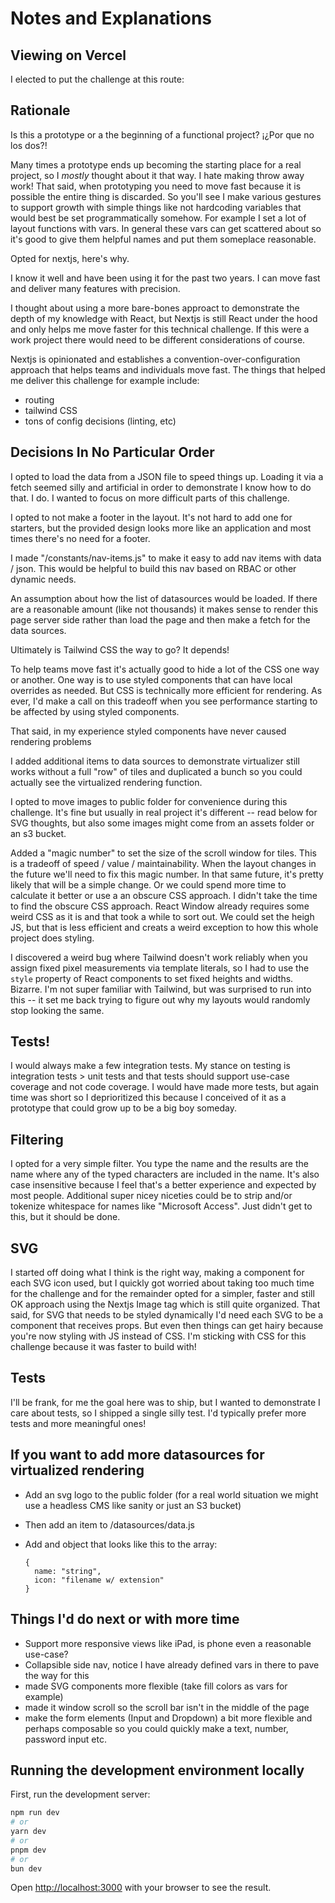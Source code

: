 # Notes and Explanations

## Viewing on Vercel

I elected to put the challenge at this route:

## Rationale

Is this a prototype or a the beginning of a functional project? ¡¿Por que no los dos?!

Many times a prototype ends up becoming the starting place for a real project, so I _mostly_ thought about it that way. I hate making throw away work! That said, when prototyping you need to move fast because it is possible the entire thing is discarded. So you'll see I make various gestures to support growth with simple things like not hardcoding variables that would best be set programmatically somehow. For example I set a lot of layout functions with vars. In general these vars can get scattered about so it's good to give them helpful names and put them someplace reasonable.

Opted for nextjs, here's why.

I know it well and have been using it for the past two years. I can move fast and deliver many features with precision.

I thought about using a more bare-bones approact to demonstrate the depth of my knowledge with React, but Nextjs is still React under the hood and only
helps me move faster for this technical challenge. If this were a work project there would need to be different considerations of course.

Nextjs is opinionated and establishes a convention-over-configuration approach that helps teams and individuals move fast. The things that helped me deliver this challenge for example include:

- routing
- tailwind CSS
- tons of config decisions (linting, etc)

## Decisions In No Particular Order

I opted to load the data from a JSON file to speed things up. Loading it via a fetch seemed silly and artificial in order to demonstrate I know how to do that. I do. I wanted to focus on more difficult parts of this challenge.

I opted to not make a footer in the layout. It's not hard to add one for starters, but the provided design looks more like an application and most times there's no need for a footer.

I made "/constants/nav-items.js" to make it easy to add nav items with data / json. This would be helpful to build this nav based on RBAC or other dynamic needs.

An assumption about how the list of datasources would be loaded. If there are a reasonable amount (like not thousands) it makes sense to render this page server side rather than load the page and then make a fetch for the data sources.

Ultimately is Tailwind CSS the way to go? It depends!

To help teams move fast it's actually good to hide a lot of the CSS one way or another. One way is to use styled components that can have local overrides as needed.
But CSS is technically more efficient for rendering. As ever, I'd make a call on this tradeoff when you see performance starting to be affected by using styled components.

That said, in my experience styled components have never caused rendering problems

I added additional items to data sources to demonstrate virtualizer still works without a full "row" of tiles and duplicated a bunch so you could actually see the virtualized rendering function.

I opted to move images to public folder for convenience during this challenge. It's fine but usually in real project it's different -- read below for SVG thoughts, but also some images might come from an assets folder or an s3 bucket.

Added a "magic number" to set the size of the scroll window for tiles. This is a tradeoff of speed / value / maintainability. When the layout changes in the future we'll need to fix this magic number. In that same future, it's pretty likely that will be a simple change. Or we could spend more time to calculate it better or use a an obscure CSS approach. I didn't take the time to find the obscure CSS approach. React Window already requires some weird CSS as it is and that took a while to sort out. We could set the heigh JS, but that is less efficient and creats a weird exception to how this whole project does styling.

I discovered a weird bug where Tailwind doesn't work reliably when you assign fixed pixel measurements via template literals, so I had to use the `style` property of React components to set fixed heights and widths. Bizarre. I'm not super familiar with Tailwind, but was surprised to run into this -- it set me back trying to figure out why my layouts would randomly stop looking the same.

## Tests!

I would always make a few integration tests. My stance on testing is integration tests > unit tests and that tests should support use-case coverage and not code coverage. I would have made more tests, but again time was short so I deprioritized this because I conceived of it as a prototype that could grow up to be a big boy someday.

## Filtering

I opted for a very simple filter. You type the name and the results are the name where any of the typed characters are included in the name.
It's also case insensitive because I feel that's a better experience and expected by most people. Additional super nicey niceties could be to strip and/or tokenize whitespace for names like "Microsoft Access". Just didn't get to this, but it should be done.

## SVG

I started off doing what I think is the right way, making a component for each SVG icon used, but I quickly got worried about taking too much time for the challenge and for the remainder opted for a simpler, faster and still OK approach using the Nextjs Image tag which is still quite organized. That said, for SVG that needs to be styled dynamically I'd need each SVG to be a component that receives props. But even then things can get hairy because you're now styling with JS instead of CSS. I'm sticking with CSS for this challenge because it was faster to build with!

## Tests

I'll be frank, for me the goal here was to ship, but I wanted to demonstrate I care about tests, so I shipped a single silly test. I'd typically prefer more tests and more meaningful ones!

## If you want to add more datasources for virtualized rendering

- Add an svg logo to the public folder (for a real world situation we might use a headless CMS like sanity or just an S3 bucket)
- Then add an item to /datasources/data.js
- Add and object that looks like this to the array:

  ```
  {
    name: "string",
    icon: "filename w/ extension"
  }

  ```

## Things I'd do next or with more time

- Support more responsive views like iPad, is phone even a reasonable use-case?
- Collapsible side nav, notice I have already defined vars in there to pave the way for this
- made SVG components more flexible (take fill colors as vars for example)
- made it window scroll so the scroll bar isn't in the middle of the page
- make the form elements (Input and Dropdown) a bit more flexible and perhaps composable so you could quickly make a text, number, password input etc.

## Running the development environment locally

First, run the development server:

```bash
npm run dev
# or
yarn dev
# or
pnpm dev
# or
bun dev
```

Open [http://localhost:3000](http://localhost:3000) with your browser to see the result.
